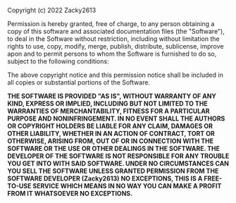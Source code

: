 Copyright (c) 2022 Zacky2613

Permission is hereby granted, free of charge, to any person obtaining a copy
of this software and associated documentation files (the "Software"), to deal
in the Software without restriction, including without limitation the rights
to use, copy, modify, merge, publish, distribute, sublicense, improve apon 
and to permit persons to whom the Software is furnished to do so, 
subject to the following conditions:

The above copyright notice and this permission notice shall be included in all
copies or substantial portions of the Software.

**THE SOFTWARE IS PROVIDED "AS IS", WITHOUT WARRANTY OF ANY KIND, EXPRESS OR
IMPLIED, INCLUDING BUT NOT LIMITED TO THE WARRANTIES OF MERCHANTABILITY,
FITNESS FOR A PARTICULAR PURPOSE AND NONINFRINGEMENT. IN NO EVENT SHALL THE
AUTHORS OR COPYRIGHT HOLDERS BE LIABLE FOR ANY CLAIM, DAMAGES OR OTHER
LIABILITY, WHETHER IN AN ACTION OF CONTRACT, TORT OR OTHERWISE, ARISING FROM,
OUT OF OR IN CONNECTION WITH THE SOFTWARE OR THE USE OR OTHER DEALINGS IN THE
SOFTWARE. THE DEVELOPER OF THE SOFTWARE IS NOT RESPONSIBLE FOR ANY TROUBLE
YOU GET INTO WITH SAID SOFTWARE. UNDER NO CIRCUMSTANCES CAN YOU SELL THE SOFTWARE 
UNLESS GRANTED PERMISSION FROM THE SOFTWARE DEVELOPER (Zacky2613) NO EXCEPTIONS,
THIS IS A FREE-TO-USE SERVICE WHICH MEANS IN NO WAY YOU CAN MAKE A PROFIT FROM IT
WHATSOEVER NO EXCEPTIONS.**
